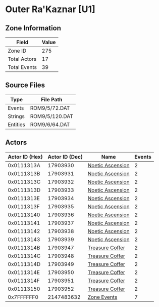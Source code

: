 # Outer Ra'Kaznar [U1]

## Zone Information

| Field        |   Value |
|--------------|---------|
| Zone ID      |     275 |
| Total Actors |      17 |
| Total Events |      39 |

## Source Files

| Type     | File Path      |
|----------|----------------|
| Events   | ROM9/5/72.DAT  |
| Strings  | ROM9/5/120.DAT |
| Entities | ROM9/6/64.DAT  |

## Actors

| Actor ID (Hex)   |   Actor ID (Dec) | Name                                                       |   Events |
|------------------|------------------|------------------------------------------------------------|----------|
| 0x0111313A       |         17903930 | [Noetic Ascension](./17903930%20-%20Noetic%20Ascension.md) |        2 |
| 0x0111313B       |         17903931 | [Noetic Ascension](./17903931%20-%20Noetic%20Ascension.md) |        2 |
| 0x0111313C       |         17903932 | [Noetic Ascension](./17903932%20-%20Noetic%20Ascension.md) |        2 |
| 0x0111313D       |         17903933 | [Noetic Ascension](./17903933%20-%20Noetic%20Ascension.md) |        2 |
| 0x0111313E       |         17903934 | [Noetic Ascension](./17903934%20-%20Noetic%20Ascension.md) |        2 |
| 0x0111313F       |         17903935 | [Noetic Ascension](./17903935%20-%20Noetic%20Ascension.md) |        2 |
| 0x01113140       |         17903936 | [Noetic Ascension](./17903936%20-%20Noetic%20Ascension.md) |        2 |
| 0x01113141       |         17903937 | [Noetic Ascension](./17903937%20-%20Noetic%20Ascension.md) |        2 |
| 0x01113142       |         17903938 | [Noetic Ascension](./17903938%20-%20Noetic%20Ascension.md) |        2 |
| 0x01113143       |         17903939 | [Noetic Ascension](./17903939%20-%20Noetic%20Ascension.md) |        2 |
| 0x0111314B       |         17903947 | [Treasure Coffer](./17903947%20-%20Treasure%20Coffer.md)   |        2 |
| 0x0111314C       |         17903948 | [Treasure Coffer](./17903948%20-%20Treasure%20Coffer.md)   |        2 |
| 0x0111314D       |         17903949 | [Treasure Coffer](./17903949%20-%20Treasure%20Coffer.md)   |        2 |
| 0x0111314E       |         17903950 | [Treasure Coffer](./17903950%20-%20Treasure%20Coffer.md)   |        2 |
| 0x0111314F       |         17903951 | [Treasure Coffer](./17903951%20-%20Treasure%20Coffer.md)   |        2 |
| 0x01113150       |         17903952 | [Treasure Coffer](./17903952%20-%20Treasure%20Coffer.md)   |        2 |
| 0x7FFFFFF0       |       2147483632 | [Zone Events](./Zone%20Events.md)                          |        7 |